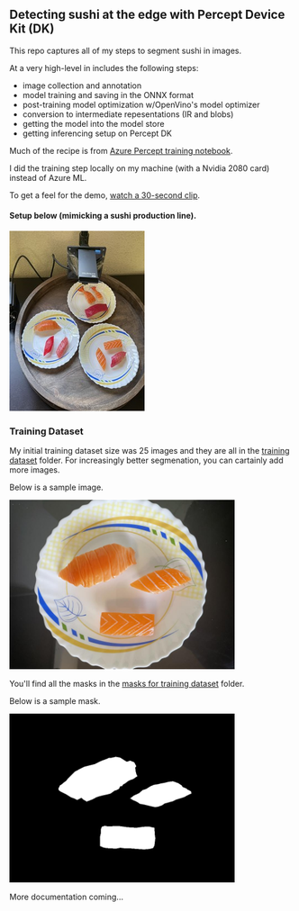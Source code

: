 ## Detecting sushi at the edge with Percept Device Kit (DK)

This repo captures all of my steps to segment sushi in images. 

At a very high-level in includes the following steps:
* image collection and annotation
* model training and saving in the ONNX format
* post-training model optimization w/OpenVino's model optimizer
* conversion to intermediate repesentations (IR and blobs)
* getting the model into the model store
* getting inferencing setup on Percept DK

Much of the recipe is from [Azure Percept training notebook](https://github.com/microsoft/azure-percept-advanced-development/blob/main/machine-learning-notebooks/train-from-scratch/SemanticSegmentationUNet.ipynb). 

I did the training step locally on my machine (with a Nvidia 2080 card) instead of Azure ML.

To get a feel for the demo, [watch a 30-second clip](https://www.youtube.com/watch?v=2mIZ-Qxhjr8).

#### Setup below (mimicking a sushi production line). 
![setup](/assets/IMG_1090-cropped.JPG)

### Training Dataset
My initial training dataset size was 25 images and they are all in the  [training dataset](/resized_images/) folder.
For increasingly better segmenation, you can cartainly add more images. 

Below is a sample image.

<img src="/resized_images/IMG_1052-size_818_616.jpg" alt="sample image" width="400"/>

You'll find all the masks in the [masks for training dataset](/resized_masks/) folder.

Below is a sample mask.

<img src="/resized_masks/IMG_1052-size_818_616.png" alt="sample mask" width="400"/>


More documentation coming...
